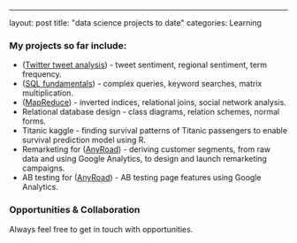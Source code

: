 ---
layout: post
title:  "data science projects to date"
categories: Learning

### My projects so far include:
* ([Twitter tweet analysis](https://github.com/sarahleejane/Tweet-Sentiment)) - tweet sentiment, regional sentiment, term frequency.
* ([SQL fundamentals](https://github.com/sarahleejane/Playing-SQL)) - complex queries, keyword searches, matrix multiplication.
* ([MapReduce](https://github.com/sarahleejane/MapReduce-Basics)) - inverted indices, relational joins, social network analysis.
* Relational database design - class diagrams, relation schemes, normal forms.
* Titanic kaggle - finding survival patterns of Titanic passengers to enable survival prediction model using R. 
* Remarketing for ([AnyRoad](https://www.anyroad.com/)) - deriving customer segments, from raw data and using Google Analytics, to design and launch remarketing campaigns.
* AB testing for ([AnyRoad](https://www.anyroad.com/)) - AB testing page features using Google Analytics.


### Opportunities & Collaboration
Always feel free to get in touch with opportunities.